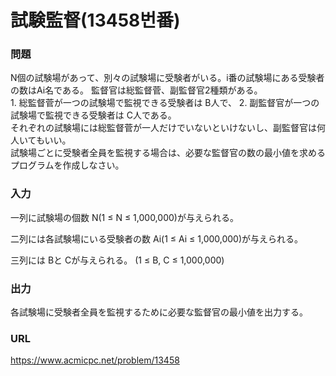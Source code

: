 # 試験監督\(13458번番\)

### 問題

N個の試験場があって、別々の試験場に受験者がいる。i番の試験場にある受験者の数はAi名である。
監督官は総監督菅、副監督官2種類がある。   
    1. 総監督菅が一つの試験場で監視できる受験者は B人で、
    2. 副監督官が一つの試験場で監視できる受験者は C人である。   
それぞれの試験場には総監督菅が一人だけでいないといけないし、副監督官は何人いてもいい。   
試験場ごとに受験者全員を監視する場合は、必要な監督官の数の最小値を求めるプログラムを作成しなさい。
     

### 入力

一列に試験場の個数 N\(1 ≤ N ≤ 1,000,000\)が与えられる。

二列には各試験場にいる受験者の数 Ai\(1 ≤ Ai ≤ 1,000,000\)が与えられる。

三列には Bと Cが与えられる。 \(1 ≤ B, C ≤ 1,000,000\)


### 出力

各試験場に受験者全員を監視するために必要な監督官の最小値を出力する。


### URL

https://www.acmicpc.net/problem/13458